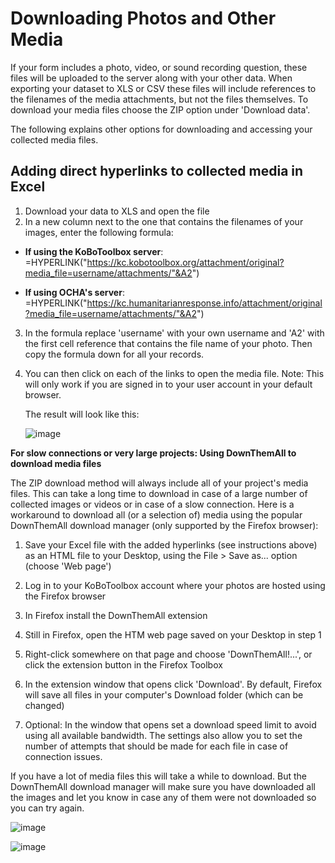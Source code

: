 # Downloading Photos and Other Media

If your form includes a photo, video, or sound recording question, these files will be uploaded to the server along with your other data. When exporting your dataset to XLS or CSV these files will include references to the filenames of the media attachments, but not the files themselves. To download your media files choose the ZIP option under 'Download data'.

The following explains other options for downloading and accessing your collected media files.

## Adding direct hyperlinks to collected media in Excel

1. Download your data to XLS and open the file
2. In a new column next to the one that contains the filenames of your images, enter the following formula:

* **If using the KoBoToolbox server**:
    =HYPERLINK("https://kc.kobotoolbox.org/attachment/original?media_file=username/attachments/"&A2")

* **If using OCHA's server**:
    =HYPERLINK("https://kc.humanitarianresponse.info/attachment/original?media_file=username/attachments/"&A2")

3. In the formula replace 'username' with your own username and 'A2' with the first cell reference that contains the file name of your photo. Then copy the formula down for all your records.

4. You can then click on each of the links to open the media file. Note: This will only work if you are signed in to your user account in your default browser.

    The result will look like this:

    ![image](/images/photo_dowload/excel_hyperlinks.jpg)

**For slow connections or very large projects: Using DownThemAll to download media files**

The ZIP download method will always include all of your project's media files. This can take a long time to download in case of a large number of collected images or videos or in case of a slow connection. Here is a workaround to download all (or a selection of) media using the popular DownThemAll download manager (only supported by the Firefox browser):

1. Save your Excel file with the added hyperlinks (see instructions above) as an HTML file to your Desktop, using the File > Save as... option (choose 'Web page')

2. Log in to your KoBoToolbox account where your photos are hosted using the Firefox browser

3. In Firefox install the DownThemAll extension

4. Still in Firefox, open the HTM web page saved on your Desktop in step 1

5. Right-click somewhere on that page and choose 'DownThemAll!...', or click the extension button in the Firefox Toolbox

6. In the extension window that opens click 'Download'. By default, Firefox will save all files in your computer's Download folder (which can be changed)

7. Optional: In the window that opens set a download speed limit to avoid using all available bandwidth. The settings also allow you to set the number of attempts that should be made for each file in case of connection issues.

If you have a lot of media files this will take a while to download. But the DownThemAll download manager will make sure you have downloaded all the images and let you know in case any of them were not downloaded so you can try again.

![image](/images/photo_dowload/downthemall_extension.jpg)

![image](/images/photo_dowload/downthemall_links.jpg)
